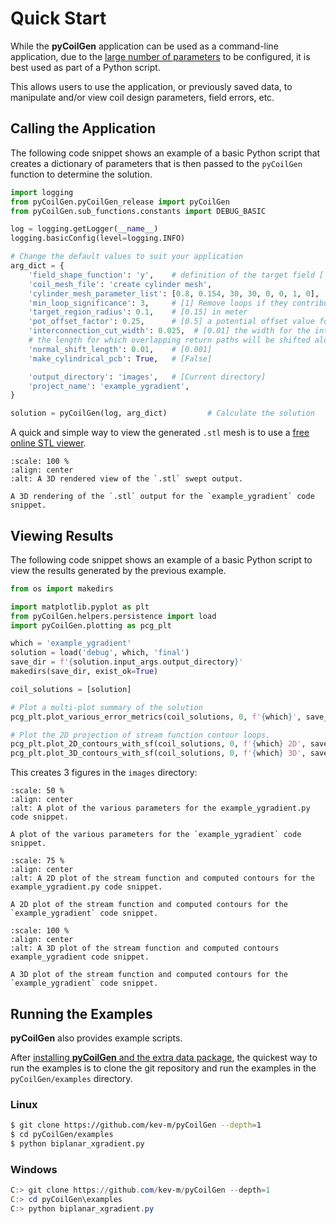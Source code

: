 # Quick Start

While the **pyCoilGen** application can be used as a command-line application, due to the [large number of parameters](./configuration.md) to be configured, it is best used as part of a Python script. 

This allows users to use the application, or previously saved data, to manipulate and/or view coil design parameters, field errors, etc.

## Calling the Application

The following code snippet shows an example of a basic Python script that creates a dictionary of parameters that is then passed to the `pyCoilGen` function to determine the solution.


```python
import logging 
from pyCoilGen.pyCoilGen_release import pyCoilGen
from pyCoilGen.sub_functions.constants import DEBUG_BASIC

log = logging.getLogger(__name__)
logging.basicConfig(level=logging.INFO)

# Change the default values to suit your application
arg_dict = {
    'field_shape_function': 'y',    # definition of the target field ['x']
    'coil_mesh_file': 'create cylinder mesh',
    'cylinder_mesh_parameter_list': [0.8, 0.154, 30, 30, 0, 0, 1, 0],
    'min_loop_significance': 3,     # [1] Remove loops if they contribute less than 3% to the target field.
    'target_region_radius': 0.1,    # [0.15] in meter
    'pot_offset_factor': 0.25,      # [0.5] a potential offset value for the minimal and maximal contour potential
    'interconnection_cut_width': 0.025,  # [0.01] the width for the interconnections are interconnected; in meter
    # the length for which overlapping return paths will be shifted along the surface normals; in meter
    'normal_shift_length': 0.01,    # [0.001]
    'make_cylindrical_pcb': True,   # [False]

    'output_directory': 'images',   # [Current directory]
    'project_name': 'example_ygradient',
}

solution = pyCoilGen(log, arg_dict)         # Calculate the solution
```

A quick and simple way to view the generated `.stl` mesh is to use a [free online STL viewer](https://www.viewstl.com/).
```{figure} figures/mesh_example_gradient_3D.png
:scale: 100 %
:align: center
:alt: A 3D rendered view of the `.stl` swept output.

A 3D rendering of the `.stl` output for the `example_ygradient` code snippet.
```


## Viewing Results

The following code snippet shows an example of a basic Python script to view the results generated by the previous example.

```python
from os import makedirs

import matplotlib.pyplot as plt
from pyCoilGen.helpers.persistence import load
import pyCoilGen.plotting as pcg_plt

which = 'example_ygradient'
solution = load('debug', which, 'final')
save_dir = f'{solution.input_args.output_directory}'
makedirs(save_dir, exist_ok=True)

coil_solutions = [solution]

# Plot a multi-plot summary of the solution
pcg_plt.plot_various_error_metrics(coil_solutions, 0, f'{which}', save_dir=save_dir)

# Plot the 2D projection of stream function contour loops.
pcg_plt.plot_2D_contours_with_sf(coil_solutions, 0, f'{which} 2D', save_dir=save_dir)
pcg_plt.plot_3D_contours_with_sf(coil_solutions, 0, f'{which} 3D', save_dir=save_dir)
```

This creates 3 figures in the `images` directory:
```{figure} figures/plot_errors_example_ygradient.png
:scale: 50 %
:align: center
:alt: A plot of the various parameters for the example_ygradient.py code snippet.

A plot of the various parameters for the `example_ygradient` code snippet.
```

```{figure} figures/plot_example_ygradient_2D.png
:scale: 75 %
:align: center
:alt: A 2D plot of the stream function and computed contours for the example_ygradient.py code snippet.

A 2D plot of the stream function and computed contours for the `example_ygradient` code snippet.
```
```{figure} figures/plot_example_ygradient_3D.png
:scale: 100 %
:align: center
:alt: A 3D plot of the stream function and computed contours example_ygradient code snippet.

A 3D plot of the stream function and computed contours for the `example_ygradient` code snippet.
```


## Running the Examples

**pyCoilGen** also provides example scripts.

After [installing **pyCoilGen** and the extra data package](./installation.md#installation), the quickest way to run
the examples is to clone the git repository and run the examples in the `pyCoilGen/examples` directory.

### Linux
```bash
$ git clone https://github.com/kev-m/pyCoilGen --depth=1
$ cd pyCoilGen/examples
$ python biplanar_xgradient.py
```

### Windows
```powershell
C:> git clone https://github.com/kev-m/pyCoilGen --depth=1
C:> cd pyCoilGen\examples
C:> python biplanar_xgradient.py
```